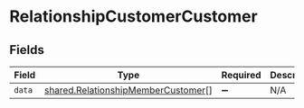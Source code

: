 # RelationshipCustomerCustomer


## Fields

| Field                                                                                    | Type                                                                                     | Required                                                                                 | Description                                                                              |
| ---------------------------------------------------------------------------------------- | ---------------------------------------------------------------------------------------- | ---------------------------------------------------------------------------------------- | ---------------------------------------------------------------------------------------- |
| `data`                                                                                   | [shared.RelationshipMemberCustomer](../../models/shared/relationshipmembercustomer.md)[] | :heavy_minus_sign:                                                                       | N/A                                                                                      |